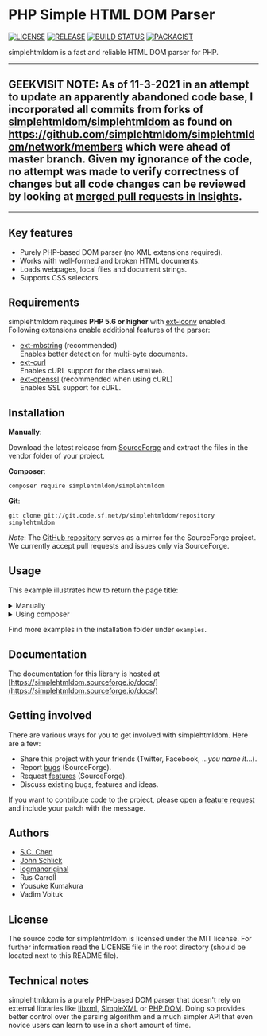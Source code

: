 # PHP Simple HTML DOM Parser

[![LICENSE](https://img.shields.io/github/license/simplehtmldom/simplehtmldom?logo=github&style=for-the-badge)](https://github.com/simplehtmldom/simplehtmldom/blob/master/LICENSE)
[![RELEASE](https://img.shields.io/github/v/tag/simplehtmldom/simplehtmldom?label=release&logo=github&style=for-the-badge)](https://sourceforge.com/projects/simplehtmldom/files/simplehtmldom/)
[![BUILD STATUS](https://img.shields.io/travis/com/simplehtmldom/simplehtmldom?logo=travis&style=for-the-badge)](https://travis-ci.com/simplehtmldom/simplehtmldom)
[![PACKAGIST](https://img.shields.io/packagist/v/simplehtmldom/simplehtmldom?logo=composer&style=for-the-badge)](https://packagist.org/packages/simplehtmldom/simplehtmldom)

simplehtmldom is a fast and reliable HTML DOM parser for PHP.

**************************
## GEEKVISIT NOTE: As of 11-3-2021 in an attempt to update an apparently abandoned code base, I incorporated all commits from forks of [simplehtmldom/simplehtmldom](https://github.com/simplehtmldom/simplehtmldom) as found on  https://github.com/simplehtmldom/simplehtmldom/network/members which were ahead of master branch.  Given my ignorance of the code, no attempt was made to verify correctness of changes but all code changes can be reviewed by looking at [merged pull requests in Insights](https://github.com/GeekVisit/simplehtmldom/pulse#merged-pull-requests).

****************************

## Key features

* Purely PHP-based DOM parser (no XML extensions required).
* Works with well-formed and broken HTML documents.
* Loads webpages, local files and document strings.
* Supports CSS selectors.

## Requirements

simplehtmldom requires **PHP 5.6 or higher** with [ext-iconv](https://www.php.net/manual/en/book.iconv.php) enabled. Following extensions enable additional features of the parser:

* [ext-mbstring](https://secure.php.net/manual/en/book.mbstring.php) (recommended) \
Enables better detection for multi-byte documents.
* [ext-curl](https://secure.php.net/manual/en/book.curl.php) \
Enables cURL support for the class `HtmlWeb`.
* [ext-openssl](https://secure.php.net/manual/en/book.openssl.php) (recommended when using cURL) \
Enables SSL support for cURL.

## Installation

**Manually**:

Download the latest release from [SourceForge](https://sourceforge.net/projects/simplehtmldom/files/latest) and extract the files in the vendor folder of your project.

**Composer**:

```sh
composer require simplehtmldom/simplehtmldom
```

**Git**:

```
git clone git://git.code.sf.net/p/simplehtmldom/repository simplehtmldom
```

_Note_: The [GitHub repository](https://github.com/simplehtmldom/simplehtmldom) serves as a mirror for the SourceForge project. We currently accept pull requests and issues only via SourceForge.

## Usage

This example illustrates how to return the page title:

<details><summary>Manually</summary>

```
<?php
include_once 'HtmlWeb.php';
use simplehtmldom\HtmlWeb;

$client = new HtmlWeb();
$html = $client->load('https://www.google.com/search?q=simplehtmldom');

// Returns the page title
echo $html->find('title', 0)->plaintext . PHP_EOL;
```

</details>

<details><summary>Using composer</summary>

```
<?php
include_once 'vendor/autoload.php';
use simplehtmldom\HtmlWeb;

$client = new HtmlWeb();
$html = $client->load('https://www.google.com/search?q=simplehtmldom');

// Returns the page title
echo $html->find('title', 0)->plaintext . PHP_EOL;
```

</details>

Find more examples in the installation folder under `examples`.

## Documentation

The documentation for this library is hosted at [https://simplehtmldom.sourceforge.io/docs/](https://simplehtmldom.sourceforge.io/docs/)

## Getting involved

There are various ways for you to get involved with simplehtmldom. Here are a few:

* Share this project with your friends (Twitter, Facebook, ..._you name it_...).
* Report [bugs](https://sourceforge.net/p/simplehtmldom/bugs/) (SourceForge).
* Request [features](https://sourceforge.net/p/simplehtmldom/feature-requests/) (SourceForge).
* Discuss existing bugs, features and ideas.

If you want to contribute code to the project, please open a [feature request](https://sourceforge.net/p/simplehtmldom/feature-requests/) and include your patch with the message.

## Authors

 * [S.C. Chen](https://sourceforge.net/u/me578022/)
 * [John Schlick](https://sourceforge.net/u/john_schlick/)
 * [logmanoriginal](https://sourceforge.net/u/logmanoriginal/)
 * Rus Carroll
 * Yousuke Kumakura
 * Vadim Voituk

## License

The source code for simplehtmldom is licensed under the MIT license. For further information read the LICENSE file in the root directory (should be located next to this README file).

## Technical notes

simplehtmldom is a purely PHP-based DOM parser that doesn't rely on external libraries like [libxml](https://www.php.net/manual/en/book.libxml.php), [SimpleXML](https://www.php.net/manual/en/book.simplexml.php) or [PHP DOM](https://www.php.net/manual/en/book.dom.php). Doing so provides better control over the parsing algorithm and a much simpler API that even novice users can learn to use in a short amount of time.

